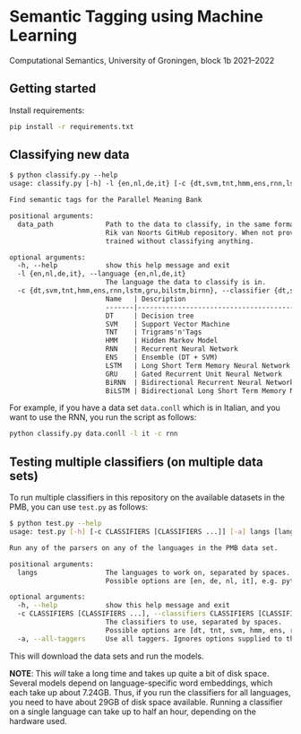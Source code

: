 # Semantic Tagging using Machine Learning

Computational Semantics, University of Groningen, block 1b 2021–2022

## Getting started

Install requirements:

```bash
pip install -r requirements.txt
```

## Classifying new data

```txt
$ python classify.py --help
usage: classify.py [-h] -l {en,nl,de,it} [-c {dt,svm,tnt,hmm,ens,rnn,lstm,gru,bilstm,birnn}] data_path

Find semantic tags for the Parallel Meaning Bank

positional arguments:
  data_path             Path to the data to classify, in the same format as the data used in 
                        Rik van Noorts GitHub repository. When not provided, a model will be 
                        trained without classifying anything.

optional arguments:
  -h, --help            show this help message and exit
  -l {en,nl,de,it}, --language {en,nl,de,it}
                        The language the data to classify is in.
  -c {dt,svm,tnt,hmm,ens,rnn,lstm,gru,bilstm,birnn}, --classifier {dt,svm,tnt,hmm,ens,rnn,lstm,gru,bilstm,birnn}
                        Name   | Description
                        -------|----------------------------------------------------
                        DT     | Decision tree 
                        SVM    | Support Vector Machine 
                        TNT    | Trigrams'n'Tags 
                        HMM    | Hidden Markov Model 
                        RNN    | Recurrent Neural Network 
                        ENS    | Ensemble (DT + SVM) 
                        LSTM   | Long Short Term Memory Neural Network 
                        GRU    | Gated Recurrent Unit Neural Network 
                        BiRNN  | Bidirectional Recurrent Neural Network 
                        BiLSTM | Bidirectional Long Short Term Memory Neural Network
```

For example, if you have a data set `data.conll` which is in Italian, and you want to use the RNN, you run the script as
follows:

```bash
python classify.py data.conll -l it -c rnn
```

## Testing multiple classifiers (on multiple data sets)

To run multiple classifiers in this repository on the available datasets in the PMB, you can use
`test.py` as follows:

```bash
$ python test.py --help                                                                                                                                                                                                 main*
usage: test.py [-h] [-c CLASSIFIERS [CLASSIFIERS ...]] [-a] langs [langs ...]

Run any of the parsers on any of the languages in the PMB data set.

positional arguments:
  langs                 The languages to work on, separated by spaces. 
                        Possible options are [en, de, nl, it], e.g. python multilang.py en nl it.

optional arguments:
  -h, --help            show this help message and exit
  -c CLASSIFIERS [CLASSIFIERS ...], --classifiers CLASSIFIERS [CLASSIFIERS ...]
                        The classifiers to use, separated by spaces. 
                        Possible options are [dt, tnt, svm, hmm, ens, rnn, lstm, gru, birnn, bilstm]
  -a, --all-taggers     Use all taggers. Ignores options supplied to the-c / --classifier argument.
```

This will download the data sets and run the models.

**NOTE**: This *will* take a long time and takes up quite a bit of disk space. Several models depend on
language-specific word embeddings, which each take up about 7.24GB. Thus, if you run the classifiers for all languages,
you need to have about 29GB of disk space available. Running a classifier on a single language can take up to half an
hour, depending on the hardware used.
